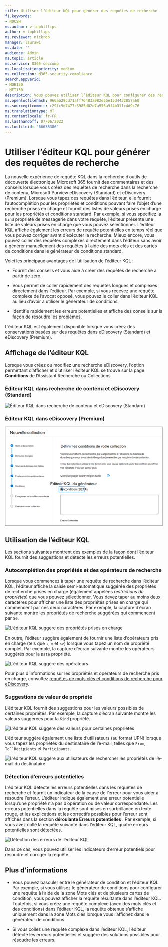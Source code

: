 ```yaml
---
title: Utiliser l’éditeur KQL pour générer des requêtes de recherche
f1.keywords:
- NOCSH
ms.author: v-tophillips
author: v-tophillips
ms.reviewer: nickrob
manager: laurawi
ms.date: ''
audience: Admin
ms.topic: article
ms.service: O365-seccomp
ms.localizationpriority: medium
ms.collection: M365-security-compliance
search.appverid:
- MOE150
- MET150
description: Vous pouvez utiliser l’éditeur KQL pour configurer des requêtes de recherche eDiscovery dans la recherche de contenu, eDiscovery (Standard) et eDiscovery (Premium).
ms.openlocfilehash: 966ab29cd71aff76483a982e55e15d4432857a60
ms.sourcegitcommit: c29fc9d7477c3985d02d7a956a9f4b311c4d9c76
ms.translationtype: MT
ms.contentlocale: fr-FR
ms.lasthandoff: 07/06/2022
ms.locfileid: "66638386"
---
```

# <a name="use-the-kql-editor-to-build-search-queries"></a>Utiliser l’éditeur KQL pour générer des requêtes de recherche

La nouvelle expérience de requête KQL dans la recherche d’outils de découverte électronique Microsoft 365 fournit des commentaires et des conseils lorsque vous créez des requêtes de recherche dans la recherche de contenu, Microsoft Purview eDiscovery (Standard) et eDiscovery (Premium). Lorsque vous tapez des requêtes dans l’éditeur, elle fournit l’autocomplétion pour les propriétés et conditions pouvant faire l’objet d’une recherche prises en charge et fournit des listes de valeurs prises en charge pour les propriétés et conditions standard. Par exemple, si vous spécifiez la `kind` propriété de messagerie dans votre requête, l’éditeur présente une liste de valeurs prises en charge que vous pouvez sélectionner. L’éditeur KQL affiche également les erreurs de requête potentielles en temps réel que vous pouvez corriger avant d’exécuter la recherche. Mieux encore, vous pouvez coller des requêtes complexes directement dans l’éditeur sans avoir à générer manuellement des requêtes à l’aide des mots clés et des cartes de conditions dans le générateur de conditions standard.
  
Voici les principaux avantages de l’utilisation de l’éditeur KQL :

- Fournit des conseils et vous aide à créer des requêtes de recherche à partir de zéro.

- Vous permet de coller rapidement des requêtes longues et complexes directement dans l’éditeur. Par exemple, si vous recevez une requête complexe de l’avocat opposé, vous pouvez le coller dans l’éditeur KQL au lieu d’avoir à utiliser le générateur de conditions.

- Identifie rapidement les erreurs potentielles et affiche des conseils sur la façon de résoudre les problèmes.

L’éditeur KQL est également disponible lorsque vous créez des conservations basées sur des requêtes dans eDiscovery (Standard) et eDiscovery (Premium).

## <a name="displaying-the-kql-editor"></a>Affichage de l’éditeur KQL

Lorsque vous créez ou modifiez une recherche eDiscovery, l’option permettant d’afficher et d’utiliser l’éditeur KQL se trouve sur la page **Conditions** de l’Assistant Recherche ou Collections.

### <a name="kql-editor-in-content-search-and-ediscovery-standard"></a>Éditeur KQL dans recherche de contenu et eDiscovery (Standard)

![Éditeur KQL dans recherche de contenu et eDiscovery (Standard)](../media/KQLEditorCore.png)

### <a name="kql-editor-in-ediscovery-premium"></a>Éditeur KQL dans eDiscovery (Premium)

![Éditeur KQL dans eDiscovery (Premium)](../media/KQLEditorAdvanced.png)

## <a name="using-the-kql-editor"></a>Utilisation de l’éditeur KQL

Les sections suivantes montrent des exemples de la façon dont l’éditeur KQL fournit des suggestions et détecte les erreurs potentielles.

### <a name="autocompletion-of-search-properties-and-operators"></a>Autocomplétion des propriétés et des opérateurs de recherche

Lorsque vous commencez à taper une requête de recherche dans l’éditeur KQL, l’éditeur affiche la saisie semi-automatique suggérée des propriétés de recherche prises en charge (également appelées *restrictions de propriétés*) que vous pouvez sélectionner. Vous devez taper au moins deux caractères pour afficher une liste des propriétés prises en charge qui commencent par ces deux caractères. Par exemple, la capture d’écran suivante montre les propriétés de recherche suggérées qui commencent par `Se`.

![L’éditeur KQL suggère des propriétés prises en charge](../media/KQLEditorAutoCompleteProperties.png)

En outre, l’éditeur suggère également de fournir une liste d’opérateurs pris en charge (tels que `:`, `=` et `<>`) lorsque vous tapez un nom de propriété complet. Par exemple, la capture d’écran suivante montre les opérateurs suggérés pour la `Date` propriété.

![L’éditeur KQL suggère des opérateurs](../media/KQLEditorOperatorSuggestions.png)

Pour plus d’informations sur les propriétés et opérateurs de recherche pris en charge, consultez [requêtes de mots clés et conditions de recherche pour eDiscovery](keyword-queries-and-search-conditions.md).

### <a name="property-value-suggestions"></a>Suggestions de valeur de propriété

L’éditeur KQL fournit des suggestions pour les valeurs possibles de certaines propriétés. Par exemple, la capture d’écran suivante montre les valeurs suggérées pour la `Kind` propriété.

![L’éditeur KQL suggère des valeurs pour certaines propriétés](../media/KQLEditorValueSuggestions.png)

L’éditeur suggère également une liste d’utilisateurs (au format UPN) lorsque vous tapez les propriétés du destinataire de l’e-mail, telles que `From`, `To``Recipients` et `Participants`.

![L’éditeur KQL suggère aux utilisateurs de rechercher les propriétés de l’e-mail du destinataire](../media/KQLEditorRecipientSuggestions.png)

### <a name="detection-of-potential-errors"></a>Détection d’erreurs potentielles

L’éditeur KQL détecte les erreurs potentielles dans les requêtes de recherche et fournit un indicateur de la cause de l’erreur pour vous aider à résoudre l’erreur. L’éditeur indique également une erreur potentielle lorsqu’une propriété n’a pas d’opération ou de valeur correspondante. Les erreurs potentielles dans la requête sont mises en surbrillance en texte rouge, et les explications et les correctifs possibles pour l’erreur sont affichés dans la section **déroulante Erreurs potentielles** . Par exemple, si vous avez collé la requête suivante dans l’éditeur KQL, quatre erreurs potentielles sont détectées.

![Détection des erreurs de l’éditeur KQL](../media/KQLEditorErrorDetection.png)

Dans ce cas, vous pouvez utiliser les indicateurs d’erreur potentiels pour résoudre et corriger la requête.

## <a name="more-information"></a>Plus d’informations

- Vous pouvez basculer entre le générateur de condition et l’éditeur KQL. Par exemple, si vous utilisez le générateur de conditions pour configurer une requête à l’aide de la zone Mots clés et de plusieurs cartes de condition, vous pouvez afficher la requête résultante dans l’éditeur KQL. Toutefois, si vous créez une requête complexe (avec des mots clés et des conditions) dans l’éditeur KQL, la requête obtenue s’affiche uniquement dans la zone Mots clés lorsque vous l’affichez dans le générateur de conditions.

- Si vous collez une requête complexe dans l’éditeur KQL, l’éditeur détecte les erreurs potentielles et suggère des solutions possibles pour résoudre les erreurs.
